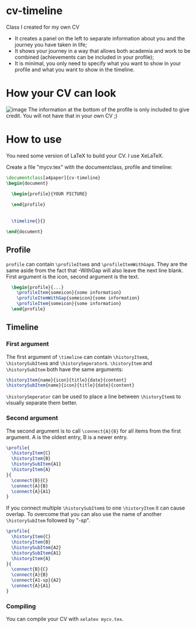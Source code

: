# cv-timeline
Class I created for my own CV
 - It creates a panel on the left to separate information about you and the journey you have taken in life;
 - It shows your journey in a way that allows both academia and work to be combined (achievements can be included in your profile);
 - It is minimal, you only need to specify what you want to show in your profile and what you want to show in the timeline.

# How your CV can look
![image](https://user-images.githubusercontent.com/1878071/205492328-ef09dffe-1ab3-4f22-ae4f-501b11bc9259.png)
The information at the bottom of the profile is only included to give credit. You will not have that in your own CV ;)

# How to use
You need some version of LaTeX to build your CV. I use XeLaTeX.

Create a file "mycv.tex" with the documentclass, profile and timeline:
```tex
\documentclass[a4paper]{cv-timeline}
\begin{document}

  \begin{profile}{YOUR PICTURE}
   
  \end{profile}
  
  
  \timeline{}{}

\end{document}
```
## Profile
`profile` can contain `\profileItem`s and `\profileItemWithGap`s. They are the same aside from the fact that -WithGap will also leave the next line blank.
First argument is the icon, second argument is the text.
```tex
  \begin{profile}{...}
    \profileItem{someicon}{some information}
    \profileItemWithGap{someicon}{some information}
    \profileItem{someicon}{some information}
  \end{profile}
```
## Timeline
### First argument
The first argument of `\timeline` can contain `\historyItem`s, `\historySubItem`s and `\historySeperator`s.
`\historyItem` and `\historySubItem` both have the same arguments:
```tex
\historyItem{name}{icon}{title}{date}{content}
\historySubItem{name}{icon}{title}{date}{content}
```
`\historySeperator` can be used to place a line between `\historyItem`s to visually separate them better.
### Second argument
The second argument is to call `\connect{A}{B}` for all items from the first argument. A is the oldest entry, B is a newer entry.
```tex
\profile{
  \historyItem{C}
  \historyItem{B}
  \historySubItem{A1}
  \historyItem{A}
}{
  \connect{B}{C}
  \connect{A}{B}
  \connect{A}{A1}
}
```
If you connect multiple `\historySubItem`s to one `\historyItem` it can cause overlap. To overcome that you can also use the name of another `\historySubItem` followed by "-sp".
```tex
\profile{
  \historyItem{C}
  \historyItem{B}
  \historySubItem{A2}
  \historySubItem{A1}
  \historyItem{A}
}{
  \connect{B}{C}
  \connect{A}{B}
  \connect{A1-sp}{A2}
  \connect{A}{A1}
}
```
### Compiling
You can compile your CV with `xelatex mycv.tex`.
